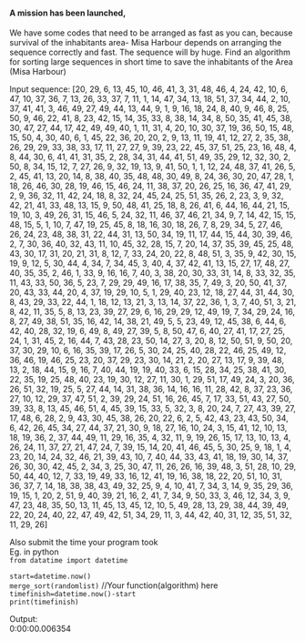 #### A mission has been launched, 
We have some codes that need to be arranged as fast as you can, 
because survival of the inhabitants area- Misa Harbour depends on arranging the sequence correctly
and fast. The sequence will by huge. Find an algorithm for sorting large sequences in short time 
to save the inhabitants of the Area (Misa Harbour)

Input sequence: [20, 29, 6, 13, 45, 10, 46, 41, 3, 31, 48, 46, 4, 24, 42, 10, 6, 47, 10, 37, 36, 7, 13, 26, 33, 37, 7, 11, 1, 14, 47, 34, 13, 18, 51, 37, 34, 44, 2, 10, 37, 41, 41, 3, 46, 49, 27, 49, 44, 13, 44, 9, 1, 9, 16, 18, 24, 8, 40, 9, 46, 8, 25, 50, 9, 46, 22, 41, 8, 23, 42, 15, 14, 35, 33, 8, 38, 14, 34, 8, 50, 35, 41, 45, 38, 30, 47, 27, 44, 17, 42, 49, 49, 40, 1, 11, 31, 4, 20, 10, 30, 37, 19, 36, 50, 15, 48, 15, 50, 4, 30, 40, 6, 1, 45, 22, 36, 20, 20, 2, 9, 13, 11, 19, 41, 12, 27, 2, 35, 38, 26, 29, 29, 33, 38, 33, 17, 11, 27, 27, 9, 39, 23, 22, 45, 37, 51, 25, 23, 16, 48, 4, 8, 44, 30, 6, 41, 41, 31, 35, 2, 28, 34, 31, 44, 41, 51, 49, 35, 29, 12, 32, 30, 2, 50, 8, 34, 15, 12, 7, 27, 26, 9, 32, 19, 13, 9, 41, 50, 1, 1, 12, 24, 48, 37, 41, 26, 5, 2, 45, 41, 13, 20, 14, 8, 38, 40, 35, 48, 48, 30, 49, 8, 24, 36, 30, 20, 47, 28, 1, 18, 26, 46, 30, 28, 19, 46, 15, 46, 24, 11, 38, 37, 20, 26, 25, 16, 36, 47, 41, 29, 2, 9, 36, 32, 11, 42, 24, 18, 8, 32, 24, 45, 24, 25, 51, 35, 26, 2, 23, 3, 9, 32, 42, 21, 41, 33, 48, 13, 15, 9, 50, 48, 41, 25, 18, 8, 26, 41, 6, 44, 16, 44, 21, 15, 19, 10, 3, 49, 26, 31, 15, 46, 5, 24, 32, 11, 46, 37, 46, 21, 34, 9, 7, 14, 42, 15, 15, 48, 15, 5, 1, 10, 7, 47, 19, 25, 45, 8, 18, 16, 30, 18, 26, 7, 8, 29, 34, 5, 27, 46, 26, 24, 23, 48, 38, 31, 22, 44, 31, 13, 50, 34, 19, 11, 17, 44, 15, 44, 30, 39, 46, 2, 7, 30, 36, 40, 32, 43, 11, 10, 45, 32, 28, 15, 7, 20, 14, 37, 35, 39, 45, 25, 48, 43, 30, 17, 31, 20, 21, 31, 8, 12, 7, 33, 24, 20, 22, 8, 48, 51, 3, 35, 9, 42, 30, 15, 19, 9, 12, 5, 30, 44, 4, 34, 7, 34, 45, 3, 40, 4, 37, 42, 41, 13, 15, 27, 17, 48, 27, 40, 35, 35, 2, 46, 1, 33, 9, 16, 16, 7, 40, 3, 38, 20, 30, 33, 31, 14, 8, 33, 32, 35, 11, 43, 33, 50, 36, 5, 23, 7, 29, 29, 49, 16, 17, 38, 35, 7, 49, 3, 20, 50, 41, 37, 20, 43, 33, 44, 20, 4, 37, 19, 29, 10, 5, 1, 29, 40, 23, 12, 18, 27, 44, 31, 44, 30, 8, 43, 29, 33, 22, 44, 1, 18, 12, 13, 21, 3, 13, 14, 37, 22, 36, 1, 3, 7, 40, 51, 3, 21, 8, 42, 11, 35, 5, 8, 13, 23, 39, 27, 29, 6, 16, 29, 29, 12, 49, 19, 7, 34, 29, 24, 16, 8, 27, 49, 38, 51, 35, 16, 42, 14, 38, 21, 49, 5, 5, 23, 49, 12, 45, 38, 6, 44, 6, 42, 40, 28, 32, 19, 6, 49, 8, 49, 27, 39, 5, 8, 50, 47, 6, 40, 27, 41, 17, 27, 25, 24, 1, 31, 45, 2, 16, 44, 7, 43, 28, 23, 50, 14, 27, 3, 20, 8, 12, 50, 51, 9, 50, 20, 37, 30, 29, 10, 6, 16, 35, 39, 17, 26, 5, 30, 24, 25, 40, 28, 22, 46, 25, 49, 12, 36, 46, 19, 46, 25, 23, 20, 37, 29, 23, 30, 14, 21, 2, 20, 27, 13, 17, 9, 39, 48, 13, 2, 18, 44, 15, 9, 16, 7, 40, 44, 19, 19, 40, 33, 6, 15, 28, 34, 25, 38, 41, 30, 22, 35, 19, 25, 48, 40, 23, 19, 30, 12, 27, 11, 30, 1, 29, 51, 17, 49, 24, 3, 20, 36, 26, 51, 32, 19, 25, 5, 27, 44, 14, 31, 38, 36, 14, 16, 16, 11, 28, 42, 8, 37, 23, 36, 27, 10, 12, 29, 37, 47, 51, 2, 39, 29, 24, 51, 16, 26, 45, 7, 17, 33, 51, 43, 27, 50, 39, 33, 8, 13, 45, 46, 51, 4, 45, 39, 15, 33, 5, 32, 3, 8, 20, 24, 7, 27, 43, 39, 27, 17, 48, 6, 28, 2, 9, 43, 30, 45, 38, 26, 20, 22, 6, 2, 5, 42, 43, 23, 43, 50, 34, 6, 42, 26, 45, 34, 27, 44, 37, 21, 30, 9, 18, 27, 16, 10, 24, 3, 15, 41, 12, 10, 13, 18, 19, 36, 2, 37, 44, 49, 11, 29, 16, 35, 4, 32, 11, 9, 19, 26, 15, 17, 13, 10, 13, 4, 26, 24, 11, 37, 27, 21, 47, 24, 7, 39, 15, 14, 20, 41, 46, 45, 5, 30, 25, 9, 18, 1, 4, 23, 20, 14, 24, 32, 46, 21, 39, 43, 10, 7, 40, 44, 33, 43, 41, 18, 19, 30, 14, 37, 26, 30, 30, 42, 45, 2, 34, 3, 25, 30, 47, 11, 26, 26, 16, 39, 48, 3, 51, 28, 10, 29, 50, 44, 40, 12, 7, 33, 19, 49, 33, 16, 12, 41, 19, 16, 38, 18, 22, 20, 51, 10, 31, 36, 37, 7, 14, 18, 38, 38, 43, 49, 32, 25, 9, 4, 10, 41, 7, 34, 3, 14, 9, 35, 29, 36, 19, 15, 1, 20, 2, 51, 9, 40, 39, 21, 16, 2, 41, 7, 34, 9, 50, 33, 3, 46, 12, 34, 3, 9, 47, 23, 48, 35, 50, 13, 11, 45, 13, 45, 12, 10, 5, 49, 28, 13, 29, 38, 44, 39, 49, 22, 20, 24, 40, 22, 47, 49, 42, 51, 34, 29, 11, 3, 44, 42, 40, 31, 12, 35, 51, 32, 11, 29, 26]

Also submit the time your program took  
Eg. in python  
`from datatime import datetime`

`start=datetime.now()`  
`merge_sort(randomlist)`  //Your function(algorithm) here  
`timefinish=datetime.now()-start`  
`print(timefinish)`  

Output:   
0:00:00.006354
